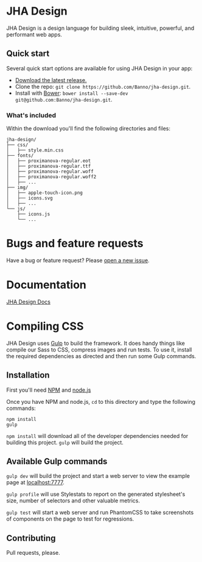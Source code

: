 # JHA Design

JHA Design is a design language for building sleek, intuitive, powerful, and performant web apps.

## Quick start

Several quick start options are available for using JHA Design in your app: 

- [Download the latest release.](https://github.com/Banno/jha-design/releases)
- Clone the repo: `git clone https://github.com/Banno/jha-design.git`.
- Install with [Bower](http://bower.io): `bower install --save-dev git@github.com:Banno/jha-design.git`.

### What's included

Within the download you'll find the following directories and files:

```
jha-design/
├── css/
│   ├── style.min.css
├── fonts/
│   ├── proximanova-regular.eot
│   ├── proximanova-regular.ttf
│   ├── proximanova-regular.woff
│   ├── proximanova-regular.woff2
│   ├── ...
├── img/
│   ├── apple-touch-icon.png
│   ├── icons.svg
│   ├── ...
└── js/
    ├── icons.js
    └── ...
```

# Bugs and feature requests

Have a bug or feature request? Please [open a new issue](https://github.com/Banno/jha-design/issues/new).

# Documentation

[JHA Design Docs](https://jha-design.herokuapp.com)

# Compiling CSS

JHA Design uses [Gulp](http://gulpjs.com/) to build the framework. It does handy things like compile our Sass to CSS, compress images and run tests. To use it, install the required dependencies as directed and then run some Gulp commands.

## Installation

First you'll need [NPM](http://nodejs.org/download/) and [node.js](http://nodejs.org/download/)

Once you have NPM and node.js, `cd` to this directory and type the following commands:

```
npm install
gulp
```

`npm install` will download all of the developer dependencies needed for building this project. `gulp` will build the project.

## Available Gulp commands

`gulp dev` will build the project and start a web server to view the example page at [localhost:7777](http://localhost:7777).

`gulp profile` will use Stylestats to report on the generated stylesheet's size, number of selectors and other valuable metrics.

`gulp test` will start a web server and run PhantomCSS to take screenshots of components on the page to test for regressions.


## Contributing

Pull requests, please.
